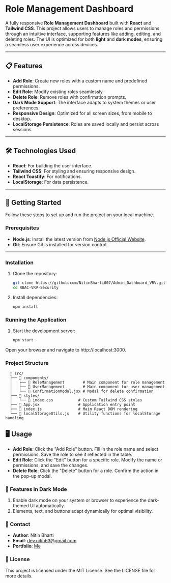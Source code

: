 # Role Management Dashboard

A fully responsive **Role Management Dashboard** built with **React** and **Tailwind CSS**. This project allows users to manage roles and permissions through an intuitive interface, supporting features like adding, editing, and deleting roles. The UI is optimized for both **light** and **dark modes**, ensuring a seamless user experience across devices.

---

## 📋 **Features**

- **Add Role**: Create new roles with a custom name and predefined permissions.
- **Edit Role**: Modify existing roles seamlessly.
- **Delete Role**: Remove roles with confirmation prompts.
- **Dark Mode Support**: The interface adapts to system themes or user preferences.
- **Responsive Design**: Optimized for all screen sizes, from mobile to desktop.
- **LocalStorage Persistence**: Roles are saved locally and persist across sessions.

---

## 🛠️ **Technologies Used**

- **React**: For building the user interface.
- **Tailwind CSS**: For styling and ensuring responsive design.
- **React Toastify**: For notifications.
- **LocalStorage**: For data persistence.

---

## 🚀 **Getting Started**

Follow these steps to set up and run the project on your local machine.

### **Prerequisites**

- **Node.js**: Install the latest version from [Node.js Official Website](https://nodejs.org).
- **Git**: Ensure Git is installed for version control.

---

### **Installation**

1. Clone the repository:
   ```bash
   git clone https://github.com/NitinBharti007/Admin_Dashboard_VRV.git
   cd RBAC-VRV-Security
2. Install dependencies:
   ```bash
   npm install

### **Running the Application**

1. Start the development server:
   ```bash
   npm start
Open your browser and navigate to http://localhost:3000.

### **Project Structure**
      📂 src/
      ├── 📂 components/
      │   ├── 📄 RoleManagement        # Main component for role management
      │   ├── 📄 UserManagement        # Main component for user management
      │   └── 📄 ConfirmationModal.jsx # Modal for delete confirmation
      ├── 📂 styles/
      │   └── 📄 index.css           # Custom Tailwind CSS styles
      ├── 📄 App.jsx                 # Application entry point
      ├── 📄 index.js                # Main React DOM rendering
      └── 📄 localStorageUtils.js    # Utility functions for localStorage handling
      
## 🖥️ **Usage**

- **Add Role**: Click the "Add Role" button. Fill in the role name and select permissions. Save the role to see it reflected in the table.
- **Edit Role**: Click the "Edit" button for a specific role. Modify the name or permissions, and save the changes.
- **Delete Role**: Click the "Delete" button for a role. Confirm the action in the pop-up modal.


### **🌟 Features in Dark Mode**

1. Enable dark mode on your system or browser to experience the dark-themed UI automatically.
2. Elements, text, and buttons adapt dynamically for optimal visibility.

### **📧 Contact**

- **Author**: Nitin Bharti
- **Email**: dev.nitin63@gmail.com
- **Portfolio**: [Me](https://nitinbh.netlify.app)

### **📄 License**
This project is licensed under the MIT License. See the LICENSE file for more details.
